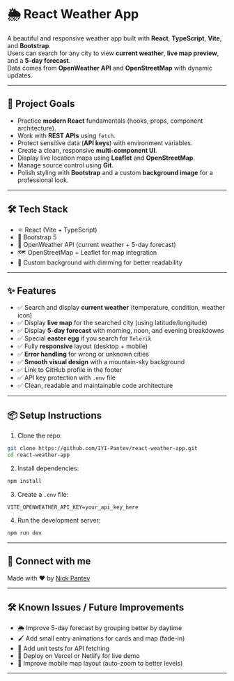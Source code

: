 # 🌦️ React Weather App

A beautiful and responsive weather app built with **React**, **TypeScript**, **Vite**, and **Bootstrap**.  
Users can search for any city to view **current weather**, **live map preview**, and a **5-day forecast**.  
Data comes from **OpenWeather API** and **OpenStreetMap** with dynamic updates.

---

## 🚀 Project Goals

- Practice **modern React** fundamentals (hooks, props, component architecture).
- Work with **REST APIs** using `fetch`.
- Protect sensitive data (**API keys**) with environment variables.
- Create a clean, responsive **multi-component UI**.
- Display live location maps using **Leaflet** and **OpenStreetMap**.
- Manage source control using **Git**.
- Polish styling with **Bootstrap** and a custom **background image** for a professional look.

---

## 🛠 Tech Stack

- ⚛️ React (Vite + TypeScript)
- 🎨 Bootstrap 5
- 📡 OpenWeather API (current weather + 5-day forecast)
- 🗺️ OpenStreetMap + Leaflet for map integration
- 🌄 Custom background with dimming for better readability

---

## ✨ Features

- ✅ Search and display **current weather** (temperature, condition, weather icon)
- ✅ Display **live map** for the searched city (using latitude/longitude)
- ✅ Display **5-day forecast** with morning, noon, and evening breakdowns
- ✅ Special **easter egg** if you search for `Telerik`
- ✅ Fully **responsive** layout (desktop + mobile)
- ✅ **Error handling** for wrong or unknown cities
- ✅ **Smooth visual design** with a mountain-sky background
- ✅ Link to GitHub profile in the footer
- ✅ API key protection with `.env` file
- ✅ Clean, readable and maintainable code architecture

---

## 📦 Setup Instructions

1. Clone the repo:

```bash
git clone https://github.com/IYI-Pantev/react-weather-app.git
cd react-weather-app
```

2. Install dependencies:

```bash
npm install
```

3. Create a `.env` file:

```
VITE_OPENWEATHER_API_KEY=your_api_key_here
```

4. Run the development server:

```bash
npm run dev
```

---

## 🤝 Connect with me

Made with ❤️ by [Nick Pantev](https://github.com/IYI-Pantev)

---

## 🛠 Known Issues / Future Improvements

- 🌦️ Improve 5-day forecast by grouping better by daytime
- 🖌️ Add small entry animations for cards and map (fade-in)
- 🧪 Add unit tests for API fetching
- 🚀 Deploy on Vercel or Netlify for live demo
- 📱 Improve mobile map layout (auto-zoom to better levels)

---

